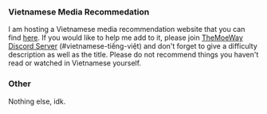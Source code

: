 ### Vietnamese Media Recommedation
I am hosting a Vietnamese media recommendation website that you can find [here](https://onlyduyy.github.io/vietnamese-media-recommendation/). If you would like to help me add to it, please join [TheMoeWay Discord Server](join.md) (#vietnamese-tiếng-việt) and don't forget to give a difficulty description as well as the title. Please do not recommend things you haven't read or watched in Vietnamese yourself.

### Other
Nothing else, idk.